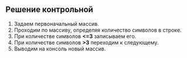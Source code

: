 ## Решение контрольной
1. Задаем первоначальный массив.
2. Проходим по массиву, определяя количество символов в строке.
3. При количестве символов **<=3** записываем его.
4. При количестве символов **>3** переходим к следующему.
5. Выводим на консоль новый массив. 